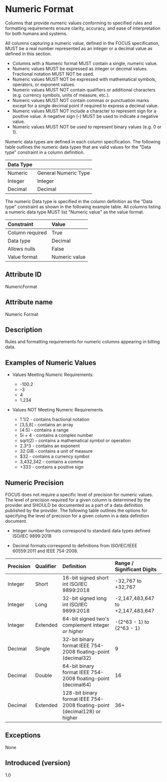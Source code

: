 # Numeric Format

Columns that provide numeric values conforming to specified rules and formatting requirements ensure clarity, accuracy, and ease of interpretation for both humans and systems.

All columns capturing a numeric value, defined in the FOCUS specification, MUST be a real number represented as an integer or a decimal value as defined in this section.

* Columns with a Numeric format MUST contain a single, numeric value.
* Numeric values MUST be expressed as integer or decimal values. Fractional notation MUST NOT be used.
* Numeric values MUST NOT be expressed with mathematical symbols, operators, or exponent values.
* Numeric values MUST NOT contain qualifiers or additional characters (e.g. currency symbols, units of measure, etc.).
* Numeric values MUST NOT contain commas or punctuation marks except for a single decimal point if required to express a decimal value.
* Numeric values MUST NOT include a character to represent sign for a positive value. A negative sign (-) MUST be used to indicate a negative value.
* Numeric values MUST NOT be used to represent binary values (e.g. 0 or 1).

Numeric data types are defined in each column specification.  The following table outlines the numeric data types that are valid values for the "Data type" constraint in a column definition.

| Data Type       |                 |
| :-------------- | :-------------- |
| Numeric         | General Numeric Type  | Specifies any numeric value compliant with this attribute definition.  This type is used when the column definition does not specify a more specific numeric type. |
| Integer         | Integer               | Specifies a numeric value represented by a whole number or by zero. |
| Decimal         | Decimal               | Specifies a numeric value represented by a decimal number |

The numeric Data type is specified in the column definition as the "Data type" constraint as shown in the following example table.  All columns listing a numeric data type MUST list "Numeric value" as the value format.

|    Constraint   |      Value      |
|:----------------|:----------------|
| Column required | True            |
| Data type       | Decimal         |
| Allows nulls    | False           |
| Value format    | Numeric value   |

## Attribute ID

NumericFormat

## Attribute name

Numeric Format

## Description

Rules and formatting requirements for numeric columns appearing in billing data.

## Examples of Numeric Values

* Values Meeting Numeric Requirements:
  * -100.2
  * -3
  * 4
  * 1.234
  
* Values NOT Meeting Numeric Requirements
  * 1 1/2 - contains fractional notation
  * [3,5,8] - contains an array
  * [4:5] - contains a range
  * 5i + 4 - contains a complex number
  * sqrt(2) - contains a mathematical symbol or operation
  * 2.3^3 - contains an exponent
  * 32 GiB - contains a unit of measure
  * $32 - contains a currency symbol
  * 3,432,342 - contains a comma
  * +333 - contains a positive sign

## Numeric Precision

FOCUS does not require a specific level of precision for numeric values.  The level of precision required for a given column is determined by the provider and SHOULD be documented as a part of a data definition published by the provider.  The following table outlines the options for specifying the level of precision for a given column in a data definition document.

* Integer number formats correspond to standard data types defined ISO/IEC 9899:2018

* Decimal formats correspond to definitions from ISO/IEC/IEEE 60559:2011 and IEEE 754-2008.

| Precision      | Qualifier            | Definition          | Range / Significant Digits          |
| :--------------| :------------------- | :------------------ | :-------------------- |
| Integer        | Short                | 16-bit signed short int ISO/IEC 9899:2018 | -32,767 to +32,767 |
| Integer        | Long                 | 32-bit signed long int ISO/IEC 9899:2018 | -2,147,483,647 to +2,147,483,647 |
| Integer        | Extended             | 64-bit signed two's complement integer *or higher* | -(2^63 - 1) to (2^63 - 1) |
| Decimal         | Single               | 32-bit binary format IEEE 754-2008 floating-point (decimal32) | 9 |
| Decimal          | Double               | 64-bit binary format IEEE 754-2008 floating-point (decimal64) | 16 |
| Decimal          | Extended      | 128-bit binary format IEEE 754-2008 floating-point (decimal128) or higher | 36+ |

## Exceptions

None

## Introduced (version)

1.0
